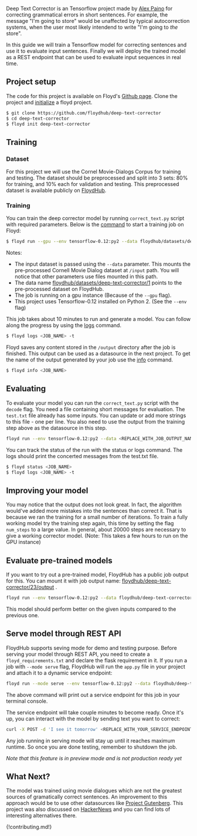 Deep Text Corrector is an Tensorflow project made by [Alex Paino](https://github.com/atpaino/deep-text-corrector) for correcting
grammatical errors in short sentences. For example, the message "I'm going to
store" would be unaffected by typical autocorrection systems, when the user
most likely intendend to write "I'm going to *the* store".

In this guide we will train a Tensorflow model for correcting sentences and use
it to evaluate input sentences.  Finally we will deploy the trained model as a
REST endpoint that can be used to evaluate input sequences in real time.


## Project setup

The code for this project is available on Floyd's [Github page](https://github.com/floydhub/deep-text-corrector). Clone the project and
[initialize](../commands/init) a floyd project.

```bash
$ git clone https://github.com/floydhub/deep-text-corrector
$ cd deep-text-corrector
$ floyd init deep-text-corrector
```


## Training

### Dataset

For this project we will use the Cornel Movie-Dialogs Corpus for training and testing.
The dataset should be preprocessed and split into 3 sets: 80% for training, and 10%
each for validation and testing. This preprocessed dataset is available publicly on
[FloydHub](https://www.floydhub.com/floydhub/datasets/deep-text-corrector/1).


### Training

You can train the deep corrector model by running `correct_text.py` script with required
parameters. Below is the [command](../commands/run) to start a training job on Floyd:

```bash
$ floyd run --gpu --env tensorflow-0.12:py2 --data floydhub/datasets/deep-text-corrector/1 "python correct_text.py --num_steps 1000 --train_path /input/data/movie_dialog_train.txt --val_path /input/data/movie_dialog_val.txt --config DefaultMovieDialogConfig --data_reader_type MovieDialogReader --output_path /output"
```

Notes:

- The input dataset is passed using the `--data` parameter. This mounts the pre-processed
Cornell Movie Dialog dataset at `/input` path. You will notice that other parameters use files
mounted in this path.
- The data name [floydhub/datasets/deep-text-corrector/1](https://www.floydhub.com/floydhub/datasets/deep-text-corrector/1)
points to the pre-processed dataset on FloydHub.
- The job is running on a gpu instance (Because of the `--gpu` flag).
- This project uses Tensorflow-0.12 installed on Python 2. (See the `--env` flag)

This job takes about 10 minutes to run and generate a model. You can follow along the progress
by using the [logs](../commands/logs.md) command.

```bash
$ floyd logs <JOB_NAME> -t
```

Floyd saves any content stored in the `/output` directory after the job is
finished. This output can be used as a datasource in the next project.  To get
the name of the output generated by your job use the
[info](../commands/info.md) command.

```bash
$ floyd info <JOB_NAME>
```


## Evaluating

To evaluate your model you can run the `correct_text.py` script with the `decode` flag.
You need a file containing short messages for evaluation. The `test.txt` file already has some
inputs. You can update or add more strings to this file - one per line. You also need to
use the output from the training step above as the datasource in this step.

```bash
floyd run --env tensorflow-0.12:py2 --data <REPLACE_WITH_JOB_OUTPUT_NAME> "python correct_text.py --train_path /input/data/movie_dialog_train.txt --test_path test.txt --config DefaultMovieDialogConfig --data_reader_type MovieDialogReader --input_path /input --decode"
```

You can track the status of the run with the status or logs command. The logs should print the
concerted messages from the test.txt file.

```bash
$ floyd status <JOB_NAME>
$ floyd logs <JOB_NAME> -t
```


## Improving your model

You may notice that the output does not look great. In fact, the algorithm would've added more
mistakes into the sentences than correct it. That is because we ran the training for a small number
of iterations. To train a fully working model try the training step again, this time by setting
the flag `num_steps` to a large value. In general, about 20000 steps are necessary to give a
working corrector model. (Note: This takes a few hours to run on the GPU instance)

## Evaluate pre-trained models

If you want to try out a pre-trained model, FloydHub has a public job output for
this. You can mount it with job output name:
[floydhub/deep-text-corrector/23/output](https://www.floydhub.com/floydhub/projects/deep-text-corrector/23/output)
.

```bash
floyd run --env tensorflow-0.12:py2 --data floydhub/deep-text-corrector/23/output "python correct_text.py --train_path /input/data/movie_dialog_train.txt --test_path test.txt --config DefaultMovieDialogConfig --data_reader_type MovieDialogReader --input_path /input --decode"
```

This model should perform better on the given inputs compared to the previous one.


## Serve model through REST API

FloydHub supports seving mode for demo and testing purpose. Before serving your model through REST API,
you need to create a `floyd_requirements.txt` and declare the flask requirement in it. If you run a job
with `--mode serve` flag, FloydHub will run the `app.py` file in your project
and attach it to a dynamic service endpoint:

```bash
floyd run --mode serve --env tensorflow-0.12:py2 --data floydhub/deep-text-corrector/23/output:input
```

The above command will print out a service endpoint for this job in your terminal console.

The service endpoint will take couple minutes to become ready. Once it's up, you can interact with the model by sending text you want to correct:

```bash
curl -X POST -d 'I see it tomorrow' <REPLACE_WITH_YOUR_SERVICE_ENDPOINT>
```

Any job running in serving mode will stay up until it reaches maximum runtime. So
once you are done testing, remember to shutdown the job.

*Note that this feature is in preview mode and is not production ready yet*


## What Next?

The model was trained using movie dialogues which are not the greatest sources of gramatically correct
sentences. An improvement to this approach would be to use other datasources like [Project Gutenberg](https://www.gutenberg.org/).
This project was also discussed on [HackerNews](https://news.ycombinator.com/item?id=13350972) and you can
find lots of interesting alternatives there.

{!contributing.md!}
